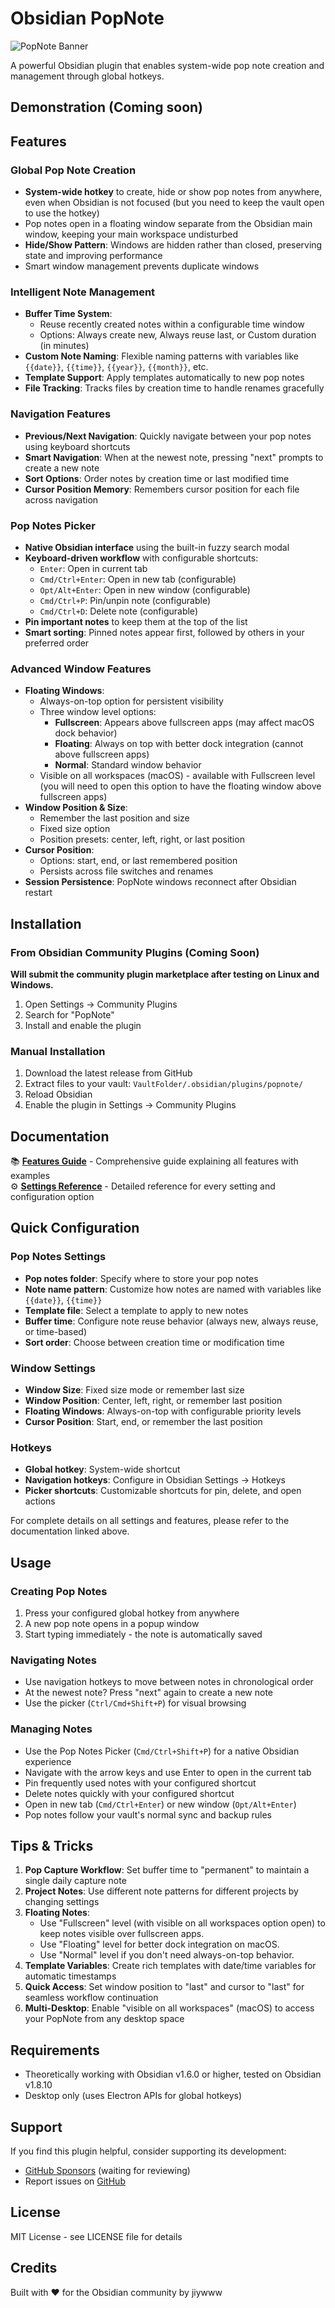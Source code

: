 # Obsidian PopNote

![PopNote Banner](./docs/assets/readme-banner.png)

A powerful Obsidian plugin that enables system-wide pop note creation and management through global hotkeys.

## Demonstration (Coming soon)

## Features

### Global Pop Note Creation

- **System-wide hotkey** to create, hide or show pop notes from anywhere, even when Obsidian is not focused (but you need to keep the vault open to use the hotkey)
- Pop notes open in a floating window separate from the Obsidian main window, keeping your main workspace undisturbed
- **Hide/Show Pattern**: Windows are hidden rather than closed, preserving state and improving performance
- Smart window management prevents duplicate windows

### Intelligent Note Management
- **Buffer Time System**: 
  - Reuse recently created notes within a configurable time window
  - Options: Always create new, Always reuse last, or Custom duration (in minutes)
- **Custom Note Naming**: Flexible naming patterns with variables like `{{date}}`, `{{time}}`, `{{year}}`, `{{month}}`, etc.
- **Template Support**: Apply templates automatically to new pop notes
- **File Tracking**: Tracks files by creation time to handle renames gracefully

### Navigation Features

- **Previous/Next Navigation**: Quickly navigate between your pop notes using keyboard shortcuts
- **Smart Navigation**: When at the newest note, pressing "next" prompts to create a new note
- **Sort Options**: Order notes by creation time or last modified time
- **Cursor Position Memory**: Remembers cursor position for each file across navigation

### Pop Notes Picker
- **Native Obsidian interface** using the built-in fuzzy search modal
- **Keyboard-driven workflow** with configurable shortcuts:
  - `Enter`: Open in current tab
  - `Cmd/Ctrl+Enter`: Open in new tab (configurable)
  - `Opt/Alt+Enter`: Open in new window (configurable)
  - `Cmd/Ctrl+P`: Pin/unpin note (configurable)
  - `Cmd/Ctrl+D`: Delete note (configurable)
- **Pin important notes** to keep them at the top of the list
- **Smart sorting**: Pinned notes appear first, followed by others in your preferred order

### Advanced Window Features

- **Floating Windows**: 
  - Always-on-top option for persistent visibility
  - Three window level options:
    - **Fullscreen**: Appears above fullscreen apps (may affect macOS dock behavior)
    - **Floating**: Always on top with better dock integration (cannot above fullscreen apps)
    - **Normal**: Standard window behavior
  - Visible on all workspaces (macOS) - available with Fullscreen level (you will need to open this option to have the floating window above fullscreen apps)
- **Window Position & Size**:
  - Remember the last position and size
  - Fixed size option
  - Position presets: center, left, right, or last position
- **Cursor Position**:
  - Options: start, end, or last remembered position
  - Persists across file switches and renames
- **Session Persistence**: PopNote windows reconnect after Obsidian restart

## Installation

### From Obsidian Community Plugins (Coming Soon)

**Will submit the community plugin marketplace after testing on Linux and Windows.**

1. Open Settings → Community Plugins
2. Search for "PopNote"
3. Install and enable the plugin

### Manual Installation
1. Download the latest release from GitHub
2. Extract files to your vault: `VaultFolder/.obsidian/plugins/popnote/`
3. Reload Obsidian
4. Enable the plugin in Settings → Community Plugins

## Documentation

📚 **[Features Guide](./docs/features.md)** - Comprehensive guide explaining all features with examples  
⚙️ **[Settings Reference](./docs/settings.md)** - Detailed reference for every setting and configuration option

## Quick Configuration

### Pop Notes Settings
- **Pop notes folder**: Specify where to store your pop notes
- **Note name pattern**: Customize how notes are named with variables like `{{date}}`, `{{time}}`
- **Template file**: Select a template to apply to new notes
- **Buffer time**: Configure note reuse behavior (always new, always reuse, or time-based)
- **Sort order**: Choose between creation time or modification time

### Window Settings
- **Window Size**: Fixed size mode or remember last size
- **Window Position**: Center, left, right, or remember last position
- **Floating Windows**: Always-on-top with configurable priority levels
- **Cursor Position**: Start, end, or remember the last position

### Hotkeys
- **Global hotkey**: System-wide shortcut
- **Navigation hotkeys**: Configure in Obsidian Settings → Hotkeys
- **Picker shortcuts**: Customizable shortcuts for pin, delete, and open actions

For complete details on all settings and features, please refer to the documentation linked above.

## Usage

### Creating Pop Notes
1. Press your configured global hotkey from anywhere
2. A new pop note opens in a popup window
3. Start typing immediately - the note is automatically saved

### Navigating Notes
- Use navigation hotkeys to move between notes in chronological order
- At the newest note? Press "next" again to create a new note
- Use the picker (`Ctrl/Cmd+Shift+P`) for visual browsing

### Managing Notes
- Use the Pop Notes Picker (`Cmd/Ctrl+Shift+P`) for a native Obsidian experience
- Navigate with the arrow keys and use Enter to open in the current tab
- Pin frequently used notes with your configured shortcut
- Delete notes quickly with your configured shortcut
- Open in new tab (`Cmd/Ctrl+Enter`) or new window (`Opt/Alt+Enter`)
- Pop notes follow your vault's normal sync and backup rules

## Tips & Tricks

1. **Pop Capture Workflow**: Set buffer time to "permanent" to maintain a single daily capture note
2. **Project Notes**: Use different note patterns for different projects by changing settings
3. **Floating Notes**: 
   - Use "Fullscreen" level (with visible on all workspaces option open) to keep notes visible over fullscreen apps.
   - Use "Floating" level for better dock integration on macOS.
   - Use "Normal" level if you don't need always-on-top behavior.
4. **Template Variables**: Create rich templates with date/time variables for automatic timestamps
5. **Quick Access**: Set window position to "last" and cursor to "last" for seamless workflow continuation
6. **Multi-Desktop**: Enable "visible on all workspaces" (macOS) to access your PopNote from any desktop space

## Requirements

- Theoretically working with Obsidian v1.6.0 or higher, tested on Obsidian v1.8.10
- Desktop only (uses Electron APIs for global hotkeys)

## Support

If you find this plugin helpful, consider supporting its development:
- [GitHub Sponsors](https://github.com/sponsors/jiywww) (waiting for reviewing)
- Report issues on [GitHub](https://github.com/jiywww/obsidian-popnote/issues)

## License

MIT License - see LICENSE file for details

## Credits

Built with ❤️ for the Obsidian community by jiywww
